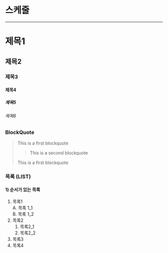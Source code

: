 # 스케줄

---

# 제목1

## 제목2

### 제목3

#### 제목4

##### 제목5

###### 제목6

### BlockQuote

> This is a first blockquote
>
> > This is a second blockquote
>
> This is a first blockquote

### 목록 (LIST)

#### 1) 순서가 있는 목록

1.  목록1  
    A. 목록 1_1  
    B. 목록 1_2
2.  목록2
    1. 목록2_1
    2. 목록2_2
3.  목록3
4.  목록4
